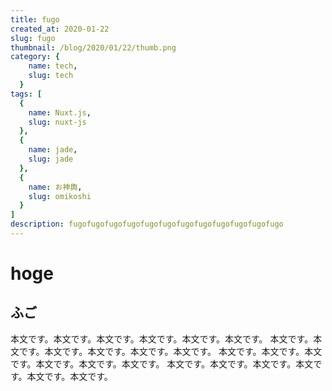 ```yaml
---
title: fugo
created_at: 2020-01-22
slug: fugo
thumbnail: /blog/2020/01/22/thumb.png
category: {
    name: tech,
    slug: tech
  }
tags: [
  {
    name: Nuxt.js,
    slug: nuxt-js
  },
  {
    name: jade,
    slug: jade
  },
  {
    name: お神輿,
    slug: omikoshi
  }
]
description: fugofugofugofugofugofugofugofugofugofugofugofugo
---
```


# hoge
## ふご

本文です。本文です。本文です。本文です。本文です。本文です。
本文です。本文です。本文です。本文です。本文です。本文です。
本文です。本文です。本文です。本文です。本文です。本文です。
本文です。本文です。本文です。本文です。本文です。本文です。
